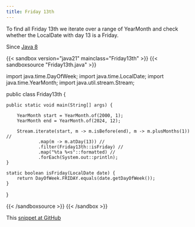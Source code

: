 ```yaml
---
title: Friday 13th
---
```


To find all Friday 13th we iterate over a range of YearMonth and check
 whether the LocalDate with day 13 is a Friday.

Since [Java 8](/jdk/8/)

{{< sandbox version="java21" mainclass="Friday13th" >}}
{{< sandboxsource "Friday13th.java" >}}

import java.time.DayOfWeek;
import java.time.LocalDate;
import java.time.YearMonth;
import java.util.stream.Stream;

public class Friday13th {

	public static void main(String[] args) {

		YearMonth start = YearMonth.of(2000, 1);
		YearMonth end = YearMonth.of(2024, 12);

		Stream.iterate(start, m -> m.isBefore(end), m -> m.plusMonths(1)) //
				.map(m -> m.atDay(13)) //
				.filter(Friday13th::isFriday) //
				.map("%ta %<s"::formatted) //
				.forEach(System.out::println);
	}

	static boolean isFriday(LocalDate date) {
		return DayOfWeek.FRIDAY.equals(date.getDayOfWeek());
	}

}

{{< /sandboxsource >}}
{{< /sandbox >}}

This [snippet at GitHub](https://github.com/marchof/io.javaalmanac.snippets/tree/master/src/main/java/io/javaalmanac/snippets/time/Friday13th.java)
